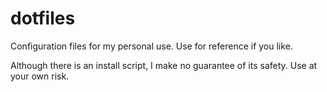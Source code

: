 dotfiles
============

Configuration files for my personal use. Use for reference if you like.

Although there is an install script, I make no guarantee of its safety. Use at
your own risk.
